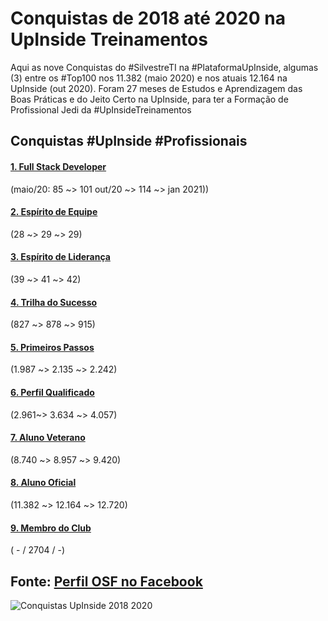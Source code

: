 # Conquistas de 2018 até 2020 na UpInside Treinamentos 

Aqui as nove Conquistas do #SilvestreTI na #PlataformaUpInside, algumas (3) entre os #Top100 nos 11.382 (maio 2020) e nos atuais 12.164 na UpInside (out 2020). Foram 27 meses de Estudos e Aprendizagem das Boas Práticas e do Jeito Certo na UpInside, para ter a Formação de Profissional Jedi da #UpInsideTreinamentos

## Conquistas #UpInside #Profissionais 

#### [1. Full Stack Developer](https://www.upinside.com.br/conquistas/46823) 
(maio/20: 85 ~> 101 out/20 ~> 114 ~> jan 2021)) 

#### [2. Espírito de Equipe](https://www.upinside.com.br/conquistas/46829)
(28 ~> 29 ~> 29) 

#### [3. Espírito de Liderança](https://www.upinside.com.br/conquistas/46563)
(39 ~> 41 ~> 42) 

#### [4. Trilha do Sucesso](https://www.upinside.com.br/conquistas/46500)
(827 ~> 878 ~> 915) 

#### [5. Primeiros Passos](https://www.upinside.com.br/conquistas/41415)
(1.987 ~> 2.135 ~> 2.242) 

#### [6. Perfil Qualificado](https://www.upinside.com.br/conquistas/46312)
(2.961~> 3.634 ~> 4.057) 

#### [7. Aluno Veterano](https://www.upinside.com.br/conquistas/39670)
(8.740 ~> 8.957 ~> 9.420) 

#### [8. Aluno Oficial](https://www.upinside.com.br/conquistas/34011)
(11.382 ~> 12.164 ~> 12.720) 

#### [9. Membro do Club](https://www.upinside.com.br/conquistas/50339)
( - / 2704 / -)  

## Fonte: [Perfil OSF no Facebook](https://www.facebook.com/100013735389810/posts/972980549836449/)

![Conquistas UpInside 2018 2020](https://user-images.githubusercontent.com/76437195/103810172-2b006d80-5031-11eb-9ef1-e9c4e1f2dddd.jpg)



